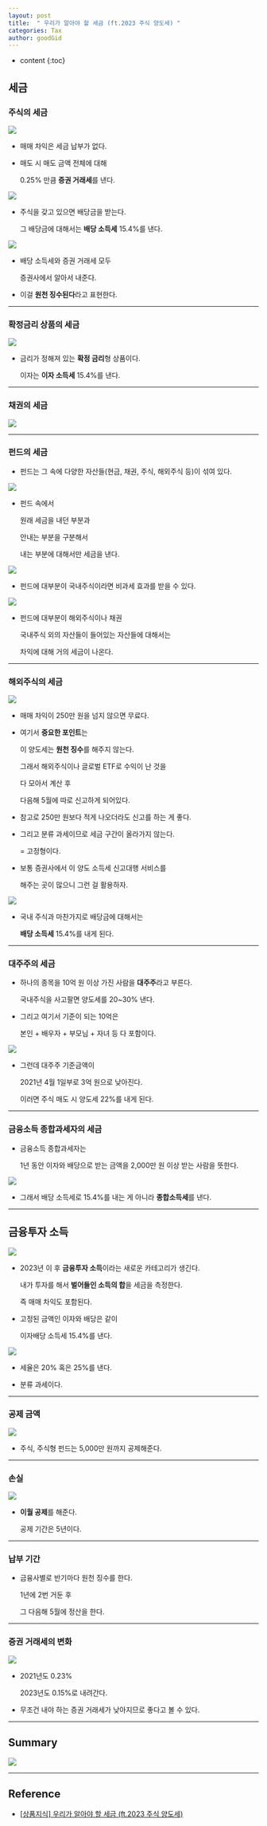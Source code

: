 ```yaml
---
layout: post
title:  " 우리가 알아야 할 세금 (ft.2023 주식 양도세) "
categories: Tax
author: goodGid
---
```

* content
{:toc}

## 세금

### 주식의 세금

![](/assets/img/tax/Tax-All-of-Things_1.png)

* 매매 차익은 세금 납부가 없다.

* 매도 시 매도 금액 전체에 대해

  0.25% 만큼 **증권 거래세**를 낸다.



![](/assets/img/tax/Tax-All-of-Things_2.png)

* 주식을 갖고 있으면 배당금을 받는다.

  그 배당금에 대해서는 **배당 소득세** 15.4%를 낸다.



![](/assets/img/tax/Tax-All-of-Things_3.png)

* 배당 소득세와 증권 거래세 모두 

  증권사에서 알아서 내준다.

* 이걸 **원천 징수된다**라고 표현한다.


---


### 확정금리 상품의 세금

![](/assets/img/tax/Tax-All-of-Things_4.png)

* 금리가 정해져 있는 **확정 금리**형 상품이다.

  이자는 **이자 소득세** 15.4%를 낸다.


---

### 채권의 세금

![](/assets/img/tax/Tax-All-of-Things_5.png)


---

### 펀드의 세금

* 펀드는 그 속에 다양한 자산들(현금, 채권, 주식, 해외주식 등)이 섞여 있다.


![](/assets/img/tax/Tax-All-of-Things_6.png)

* 펀드 속에서

  원래 세금을 내던 부분과 

  안내는 부분을 구분해서

  내는 부분에 대해서만 세금을 낸다.


![](/assets/img/tax/Tax-All-of-Things_7.png)

* 펀드에 대부분이 국내주식이라면 비과세 효과를 받을 수 있다.



![](/assets/img/tax/Tax-All-of-Things_8.png)

* 펀드에 대부분이 해외주식이나 채권

  국내주식 외의 자산들이 들어있는 자산들에 대해서는

  차익에 대해 거의 세금이 나온다.


---

### 해외주식의 세금

![](/assets/img/tax/Tax-All-of-Things_9s.png)

* 매매 차익이 250만 원을 넘지 않으면 무료다.

* 여기서 **중요한 포인트**는

  이 양도세는 **원천 징수**를 해주지 않는다.

  그래서 해외주식이나 글로벌 ETF로 수익이 난 것을

  다 모아서 계산 후 

  다음해 5월에 따로 신고하게 되어있다.

* 참고로 250만 원보다 적게 나오더라도 신고를 하는 게 좋다.

* 그리고 분류 과세이므로 세금 구간이 올라가지 않는다.

  = 고정형이다.

* 보통 증권사에서 이 양도 소득세 신고대행 서비스를

  해주는 곳이 많으니 그런 걸 활용하자.



![](/assets/img/tax/Tax-All-of-Things_10.png)

* 국내 주식과 마찬가지로 배당금에 대해서는

  **배당 소득세** 15.4%를 내게 된다.


---

### 대주주의 세금

* 하나의 종목을 10억 원 이상 가진 사람을 **대주주**라고 부른다.

  국내주식을 사고팔면 양도세를 20~30% 낸다.

* 그리고 여기서 기준이 되는 10억은 

  본인 + 배우자 + 부모님 + 자녀 등 다 포함이다.


![](/assets/img/tax/Tax-All-of-Things_11.png)

* 그런데 대주주 기준금액이 

  2021년 4월 1일부로 3억 원으로 낮아진다.

  이러면 주식 매도 시 양도세 22%를 내게 된다.

---

### 금융소득 종합과세자의 세금

* 금융소득 종합과세자는 

  1년 동안 이자와 배당으로 받는 금액을 2,000만 원 이상 받는 사람을 뜻한다.

![](/assets/img/tax/Tax-All-of-Things_12.png)

* 그래서 배당 소득세로 15.4%를 내는 게 아니라 **종합소득세**를 낸다.

---

## 금융투자 소득

![](/assets/img/tax/Tax-All-of-Things_13.png)

* 2023년 이 후 **금융투자 소득**이라는 새로운 카테고리가 생긴다.

  내가 투자를 해서 **벌어들인 소득의 합**을 세금을 측정한다.

  즉 매매 차익도 포함된다.

* 고정된 금액인 이자와 배당은 같이 

  이자배당 소득세 15.4%를 낸다.

![](/assets/img/tax/Tax-All-of-Things_14.png)

* 세율은 20% 혹은 25%를 낸다.

* 분류 과세이다.


---

### 공제 금액

![](/assets/img/tax/Tax-All-of-Things_15.png)

* 주식, 주식형 펀드는 5,000만 원까지 공제해준다.



---

### 손실

![](/assets/img/tax/Tax-All-of-Things_16.png)

* **이월 공제**를 해준다.

  공제 기간은 5년이다.

---

### 납부 기간

* 금융사별로 반기마다 원천 징수를 한다.

  1년에 2번 거둔 후 

  그 다음해 5월에 정산을 한다.


---

### 증권 거래세의 변화

![](/assets/img/tax/Tax-All-of-Things_17.png)

* 2021년도 0.23%

  2023년도 0.15%로 내려간다.

* 무조건 내야 하는 증권 거래세가 낮아지므로 좋다고 볼 수 있다.

---

## Summary

![](/assets/img/tax/Tax-All-of-Things_18.png)

---

## Reference

* [[상품지식] 우리가 알아야 할 세금 (ft.2023 주식 양도세)](https://www.youtube.com/watch?v=fkBKf67l3uo)